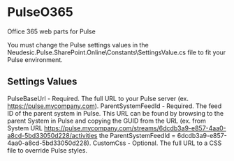 PulseO365
=========

Office 365 web parts for Pulse

You must change the Pulse settings values in the Neudesic.Pulse.SharePoint.Online\Constants\SettingsValue.cs file to fit your Pulse environment.

Settings Values
---------------
PulseBaseUrl - Required. The full URL to your Pulse server (ex. https://pulse.mycompany.com).
ParentSystemFeedId - Required. The feed ID of the parent system in Pulse. This URL can be found by browsing to the parent System in Pulse and copying the GUID from the URL (ex. from System URL https://pulse.mycompany.com/streams/6dcdb3a9-e857-4aa0-a8cd-5bd33050d228/activities the ParentSystemFeedId = 6dcdb3a9-e857-4aa0-a8cd-5bd33050d228).
CustomCss - Optional. The full URL to a CSS file to override Pulse styles.
